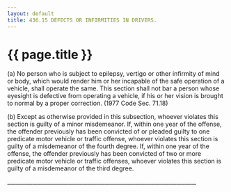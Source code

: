 ```yaml
---
layout: default 
title: 436.15 DEFECTS OR INFIRMITIES IN DRIVERS.
---
```


{{ page.title }}
================

​(a) No person who is subject to epilepsy, vertigo or other infirmity of
mind or body, which would render him or her incapable of the safe
operation of a vehicle, shall operate the same. This section shall not
bar a person whose eyesight is defective from operating a vehicle, if
his or her vision is brought to normal by a proper correction. (1977
Code Sec. 71.18)

​(b) Except as otherwise provided in this subsection, whoever violates
this section is guilty of a minor misdemeanor. If, within one year of
the offense, the offender previously has been convicted of or pleaded
guilty to one predicate motor vehicle or traffic offense, whoever
violates this section is guilty of a misdemeanor of the fourth degree.
If, within one year of the offense, the offender previously has been
convicted of two or more predicate motor vehicle or traffic offenses,
whoever violates this section is guilty of a misdemeanor of the third
degree.

\_\_\_\_\_\_\_\_\_\_\_\_\_\_\_\_\_\_\_\_\_\_\_\_\_\_\_\_\_\_\_\_\_\_\_\_\_\_\_\_\_\_\_\_\_\_\_\_\_\_\_\_\_\_\_\_\_\_\_\_\_\_\_\_\_\_\_\_
